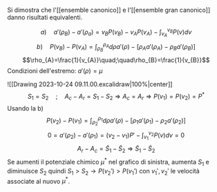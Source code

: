 Si dimostra che l'[[ensemble canonico]] e l'[[ensemble gran canonico]] danno risultati equivalenti.

<!-- Lezione del 19/10/23 da recuperare va qui -->

<!-- Lezione del 24/10/23 -->
$$a)\quad a'(\rho_{B})-a'(\rho_{a})=v_{B}P(v_{B})-v_{A}P(v_{A})-\int_{v_{A}}^{v_{B}}P(v)dv$$
$$b)\quad P(v_{B})-P(v_{A})=\int_{\rho_{B}}^{\rho_{A}}d\rho a'(\rho)-[\rho_{A}a'(\rho_{A})-\rho_{B}a'(\rho_{B})]$$
$$\rho_{A}=\frac{1}{v_{A}}\quad;\quad\rho_{B}=\frac{1}{v_{B}}$$
Condizioni dell'estremo: $a'(\rho)=\mu$ 

![[Drawing 2023-10-24 09.11.00.excalidraw|100%|center]]
$$S_{1}=S_{2}\quad;\quad A_{c}-A_{r}=S_{1}-S_{2} \Rightarrow A_{c}=A_{r} \Rightarrow P(v_{1})=P(v_{2})=P^{\ast}$$
Usando la b)
$$P(v_{2})-P(v_{1})=\int_{\rho_{2}}^{\rho_{1}}d\rho a'(\rho)-[\rho_{1}a'(\rho_{1})-\rho_{2}a'(\rho_{2})]$$
$$0=a'(\rho_{2})-a'(\rho_{1})=(v_{2}-v_{1})P'-\int_{v_{1}}^{v_{2}}P(v)dv=0$$
$$A_{r}-A_{c}=\tilde{S}_{1}-\tilde{S}_{2}\Rightarrow \tilde{S}_{1}-\tilde{S}_{2}$$
Se aumenti il potenziale chimico $\mu^{\ast}$ nel grafico di sinistra, aumenta $S_{1}$ e diminuisce $S_{2}$ quindi $S_{1}>S_{2}\rightarrow P(v_{2}')>P(v_{1}')$ con $v_{1}',v_{2}'$ le velocità associate al nuovo $\mu^{\ast}$.
